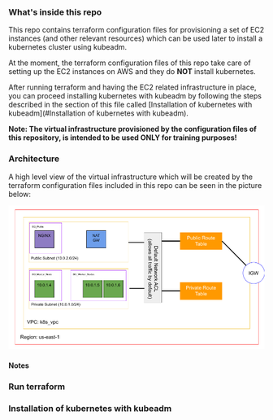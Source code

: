 ### What's inside this repo

This repo contains terraform configuration files for provisioning a set of EC2 instances (and other relevant resources) which can be used later to install a kubernetes cluster using kubeadm.

At the moment, the terraform configuration files of this repo take care of setting up the EC2 instances on AWS and they do **NOT** install kubernetes.

After running terraform and having the EC2 related infrastructure in place, you can proceed installing kubernetes with kubeadm by following the steps described in the section of this file called [Installation of kubernetes with kubeadm](#Installation of kubernetes with kubeadm).

**Note: The virtual infrastructure provisioned by the configuration files of this repository, is intended to be used ONLY for training purposes!**

### Architecture

A high level view of the virtual infrastructure which will be created by the terraform configuration files included in this repo can be seen in the picture below:

 ![High Level Setup](/images/high_level_view.png)

#### Notes


### Run terraform




### Installation of kubernetes with kubeadm








 
